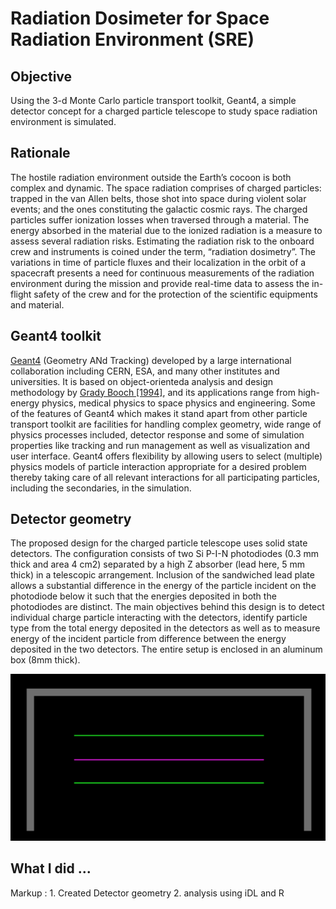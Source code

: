# Radiation Dosimeter for Space Radiation Environment (SRE)

## Objective
Using the 3-d Monte Carlo particle transport toolkit, Geant4, a simple detector concept for a charged particle telescope to study space radiation environment is simulated.

## Rationale
The hostile radiation environment outside the Earth’s cocoon is both complex and dynamic. The space radiation comprises of charged particles: trapped in the van Allen belts, those shot into space during violent solar events; and the ones constituting the galactic cosmic rays. The charged particles suffer ionization losses when traversed through a material. The energy absorbed in the material due to the ionized radiation is a measure to assess several radiation risks. Estimating the radiation risk to the onboard crew and instruments is coined under the term, “radiation dosimetry”. The variations in time of particle fluxes and their localization in the orbit of a spacecraft presents a need for continuous measurements of the radiation environment during the mission and provide real-time data to assess the in-flight safety of the crew and for the protection of the scientific equipments and material. 

## Geant4 toolkit
[Geant4](https://geant4.web.cern.ch/) (Geometry ANd Tracking) developed by a large international collaboration including CERN, ESA, and many other institutes and universities. It is based on object-orienteda analysis and design methodology by [Grady Booch [1994]](https://dl.acm.org/doi/book/10.5555/174890), and its applications range from high-energy physics, medical physics to space physics and engineering. Some of the features of Geant4 which makes it stand apart from other particle transport toolkit are facilities for handling complex geometry, wide range of physics processes included, detector response and some of simulation properties like tracking and run management as well as visualization and user interface. Geant4 offers flexibility by allowing users to select (multiple) physics models of particle interaction appropriate for a desired problem thereby taking care of all relevant interactions for all participating particles, including the secondaries, in the simulation.

## Detector geometry
The proposed design for the charged particle telescope uses solid state detectors. The configuration consists of two Si P-I-N photodiodes (0.3 mm thick and area 4 cm2) separated by a high Z absorber (lead here, 5 mm thick) in a telescopic arrangement. Inclusion of the sandwiched lead plate allows a substantial difference in the energy of the particle incident on the photodiode below it such that the energies deposited in both the photodiodes are distinct. The main objectives behind this design is to detect individual charge particle interacting with the detectors, identify particle type from the total energy deposited in the detectors as well as to measure energy of the incident particle from difference between the energy deposited in the two detectors. The entire setup is enclosed in an aluminum box (8mm thick). 

![detgeom](https://github.com/jayantpendharkar/G4RadiationDosimeterSRE/blob/master/dosi_detgeom.png)

## What I did ...
Markup : 1. Created Detector geometry
         2. analysis using iDL and R

